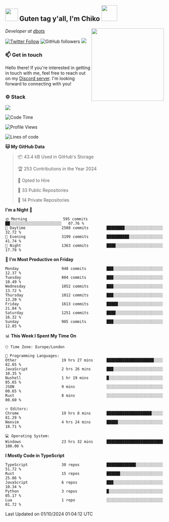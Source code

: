 <h2><img src="https://cdn.discordapp.com/emojis/1100181376730402906.gif?quality=lossless" width="40"> Guten tag y'all, I'm Chiko <img src="https://a.ppy.sh/15907233" width="50"></h2>
<a href="https://cataas.com"><img align='right' src="https://cataas.com/cat" width="230"></a>
<p><em>Developer at <a href="https://github.com/dbotsfun">dbots</a></em></p>

[![Twitter Follow](https://img.shields.io/twitter/follow/chikoxq?label=Follow)](https://twitter.com/intent/follow?screen_name=chikoxq)
![GitHub followers](https://img.shields.io/github/followers/chikof?label=Follow&style=social)
![](https://komarev.com/ghpvc/?username=chikof&color=blue)

### 📫 Get in touch
Hello there! If you're interested in getting in touch with me, feel free to reach out on my [Discord server](https://discord.gg/sejc7TnX6N). I'm looking forward to connecting with you!

### ⚙️ Stack
[![](https://skillicons.dev/icons?i=git,kubernetes,docker,js,ts,cloudflare,css,deno,express,graphql,html,mongodb,nestjs,py,react,apollo,bash,java,lua,nextjs,netlify,nodejs,ps,powershell,rust,neovim,tauri,sentry,postgres,tailwind,prisma,actix,workers)](https://skillicons.dev)

<!--START_SECTION:waka-->
![Code Time](http://img.shields.io/badge/Code%20Time-1%2C880%20hrs%2028%20mins-blue)

![Profile Views](http://img.shields.io/badge/Profile%20Views-5-blue)

![Lines of code](https://img.shields.io/badge/From%20Hello%20World%20I%27ve%20Written-6.6%20million%20lines%20of%20code-blue)

**🐱 My GitHub Data** 

> 📦 43.4 kB Used in GitHub's Storage 
 > 
> 🏆 253 Contributions in the Year 2024
 > 
> 💼 Opted to Hire
 > 
> 📜 33 Public Repositories 
 > 
> 🔑 14 Private Repositories 
 > 
**I'm a Night 🦉** 

```text
🌞 Morning                595 commits         ██░░░░░░░░░░░░░░░░░░░░░░░   07.76 % 
🌆 Daytime                2508 commits        ████████░░░░░░░░░░░░░░░░░   32.72 % 
🌃 Evening                3199 commits        ██████████░░░░░░░░░░░░░░░   41.74 % 
🌙 Night                  1363 commits        ████░░░░░░░░░░░░░░░░░░░░░   17.78 % 
```
📅 **I'm Most Productive on Friday** 

```text
Monday                   948 commits         ███░░░░░░░░░░░░░░░░░░░░░░   12.37 % 
Tuesday                  804 commits         ███░░░░░░░░░░░░░░░░░░░░░░   10.49 % 
Wednesday                1052 commits        ███░░░░░░░░░░░░░░░░░░░░░░   13.72 % 
Thursday                 1012 commits        ███░░░░░░░░░░░░░░░░░░░░░░   13.20 % 
Friday                   1613 commits        █████░░░░░░░░░░░░░░░░░░░░   21.04 % 
Saturday                 1251 commits        ████░░░░░░░░░░░░░░░░░░░░░   16.32 % 
Sunday                   985 commits         ███░░░░░░░░░░░░░░░░░░░░░░   12.85 % 
```


📊 **This Week I Spent My Time On** 

```text
🕑︎ Time Zone: Europe/London

💬 Programming Languages: 
Other                    19 hrs 27 mins      █████████████████████░░░░   82.65 % 
JavaScript               2 hrs 26 mins       ███░░░░░░░░░░░░░░░░░░░░░░   10.35 % 
Nushell                  1 hr 19 mins        █░░░░░░░░░░░░░░░░░░░░░░░░   05.65 % 
JSON                     9 mins              ░░░░░░░░░░░░░░░░░░░░░░░░░   00.65 % 
Rust                     8 mins              ░░░░░░░░░░░░░░░░░░░░░░░░░   00.60 % 

🔥 Editors: 
Chrome                   19 hrs 8 mins       ████████████████████░░░░░   81.29 % 
Neovim                   4 hrs 24 mins       █████░░░░░░░░░░░░░░░░░░░░   18.71 % 

💻 Operating System: 
Windows                  23 hrs 32 mins      █████████████████████████   100.00 % 
```

**I Mostly Code in TypeScript** 

```text
TypeScript               30 repos            █████████████░░░░░░░░░░░░   51.72 % 
Rust                     15 repos            ██████░░░░░░░░░░░░░░░░░░░   25.86 % 
JavaScript               6 repos             ███░░░░░░░░░░░░░░░░░░░░░░   10.34 % 
Python                   3 repos             █░░░░░░░░░░░░░░░░░░░░░░░░   05.17 % 
Lua                      1 repo              ░░░░░░░░░░░░░░░░░░░░░░░░░   01.72 % 
```




 Last Updated on 01/10/2024 01:04:12 UTC
<!--END_SECTION:waka-->


<!--
<p align="center">
     <a href="https://discord.gg/HhybNhchcC"><img src="https://invidget.switchblade.xyz/sejc7TnX6N" align="center" ><a>
</p> 
-->

